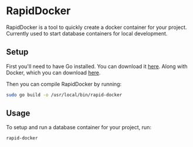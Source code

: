 # RapidDocker
RapidDocker is a tool to quickly create a docker container for your project. Currently used to start database containers for local development.


## Setup
First you'll need to have Go installed. You can download it [here](https://golang.org/dl/).
Along with Docker, which you can download [here](https://docs.docker.com/get-docker/).

Then you can compile RapidDocker by running:
```bash
sudo go build -o /usr/local/bin/rapid-docker
```

## Usage
To setup and run a database container for your project, run:
```bash
rapid-docker
```